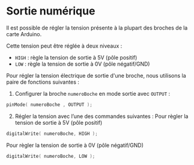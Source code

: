 # Sortie numérique

Il est possible de régler la tension présente à la plupart des broches de la carte Arduino. 

Cette tension peut être réglée à deux niveaux :
* `HIGH` : règle la tension de sortie à 5V (pôle positif)
* `LOW` : règle la tension de sortie à 0V (pôle négatif/GND)

Pour régler la tension électrique de sortie d'une broche, nous utilisons la paire de fonctions suivantes :
1) Configurer la broche `numeroBoche` en mode sortie avec `OUTPUT` :
```cpp
pinMode( numeroBoche , OUTPUT );
```

2) Régler la tension avec l’une des commandes suivantes :
Pour règler la tension de sortie à 5V (pôle positif)
```cpp
digitalWrite( numeroBoche, HIGH );
```

Pour règler la tension de sortie à 0V (pôle négatif/GND)
```cpp
digitalWrite( numeroBoche, LOW );
```
